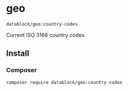 # geo

`datablock/geo:country-codes`

Current ISO 3166 country codes


## Install

### Composer
`composer require datablock/geo:country-codes`